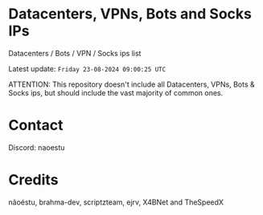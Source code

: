 # Datacenters, VPNs, Bots and Socks IPs
 
Datacenters / Bots / VPN / Socks ips list

Latest update: `Friday 23-08-2024 09:00:25 UTC` 

ATTENTION: This repository doesn't include all Datacenters, VPNs, Bots & Socks ips, 
but should include the vast majority of common ones.

# Contact
Discord: naoestu

# Credits
nãoéstu, brahma-dev, scriptzteam, ejrv, X4BNet and TheSpeedX
